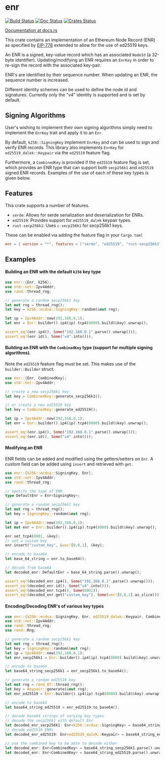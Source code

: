 enr
============

[![Build Status]][Build Link] [![Doc Status]][Doc Link] [![Crates
Status]][Crates Link]

[Build Status]: https://github.com/AgeManning/enr/workflows/build/badge.svg?branch=master
[Build Link]: https://github.com/AgeManning/enr/actions
[Doc Status]: https://docs.rs/enr/badge.svg
[Doc Link]: https://docs.rs/enr
[Crates Status]: https://img.shields.io/crates/v/enr.svg
[Crates Link]: https://crates.io/crates/enr

[Documentation at docs.rs](https://docs.rs/enr)

This crate contains an implementation of an Ethereum Node Record (ENR) as specified by
[EIP-778](https://eips.ethereum.org/EIPS/eip-778) extended to allow for the use of ed25519 keys.

An ENR is a signed, key-value record which has an associated `NodeId` (a 32-byte identifier).
Updating/modifying an ENR requires an `EnrKey` in order to re-sign the record with the
associated key-pair.

ENR's are identified by their sequence number. When updating an ENR, the sequence number is
increased.

Different identity schemes can be used to define the node id and signatures. Currently only the
"v4" identity is supported and is set by default.

## Signing Algorithms

User's wishing to implement their own signing algorithms simply need to
implement the `EnrKey` trait and apply it to an `Enr`.

By default, `k256::SigningKey` implement `EnrKey` and can be used to sign and
verify ENR records. This library also implements `EnrKey` for `ed25519_dalek::Keypair` via the `ed25519`
feature flag.

Furthermore, a `CombinedKey` is provided if the `ed25519` feature flag is set, which provides an
ENR type that can support both `secp256k1` and `ed25519` signed ENR records. Examples of the
use of each of these key types is given below.

## Features

This crate supports a number of features.

- `serde`: Allows for serde serialization and deserialization for ENRs.
- `ed25519`: Provides support for `ed25519_dalek` keypair types.
- `rust-secp256k1`: Uses `c-secp256k1` for secp256k1 keys.

These can be enabled via adding the feature flag in your `Cargo.toml`

```toml
enr = { version = "*", features = ["serde", "ed25519", "rust-secp256k1"] }
```

## Examples

#### Building an ENR with the default `k256` key type

```rust
use enr::{Enr, k256};
use std::net::Ipv4Addr;
use rand::thread_rng;

// generate a random secp256k1 key
let mut rng = thread_rng();
let key = k256::ecdsa::SigningKey::random(&mut rng);

let ip = Ipv4Addr::new(192,168,0,1);
let enr = Enr::builder().ip4(ip).tcp4(8000).build(&key).unwrap();

assert_eq!(enr.ip4(), Some("192.168.0.1".parse().unwrap()));
assert_eq!(enr.id(), Some("v4".into()));
```

#### Building an ENR with the `CombinedKey` type (support for multiple signing algorithms).

Note the `ed25519` feature flag must be set. This makes use of the
`builder::Builder` struct.

```rust
use enr::{Enr, CombinedKey};
use std::net::Ipv4Addr;

// create a new secp256k1 key
let key = CombinedKey::generate_secp256k1();

// or create a new ed25519 key
let key = CombinedKey::generate_ed25519();

let ip = Ipv4Addr::new(192,168,0,1);
let enr = Enr::builder().ip4(ip).tcp4(8000).build(&key).unwrap();

assert_eq!(enr.ip4(), Some("192.168.0.1".parse().unwrap()));
assert_eq!(enr.id(), Some("v4".into()));
```

#### Modifying an ENR

ENR fields can be added and modified using the getters/setters on `Enr`. A custom field
can be added using `insert` and retrieved with `get`.

```rust
use enr::{k256::ecdsa::SigningKey, Enr};
use std::net::Ipv4Addr;
use rand::thread_rng;

// specify the type of ENR
type DefaultEnr = Enr<SigningKey>;

// generate a random secp256k1 key
let mut rng = thread_rng();
let key = SigningKey::random(&mut rng);

let ip = Ipv4Addr::new(192,168,0,1);
let mut enr = Enr::builder().ip4(ip).tcp4(8000).build(&key).unwrap();

enr.set_tcp4(8001, &key);
// set a custom key
enr.insert("custom_key", &vec![0,0,1], &key);

// encode to base64
let base_64_string = enr.to_base64();

// decode from base64
let decoded_enr: DefaultEnr = base_64_string.parse().unwrap();

assert_eq!(decoded_enr.ip4(), Some("192.168.0.1".parse().unwrap()));
assert_eq!(decoded_enr.id(), Some("v4".into()));
assert_eq!(decoded_enr.tcp4(), Some(8001));
assert_eq!(decoded_enr.get("custom_key"), Some(vec![0,0,1].as_slice()));
```

#### Encoding/Decoding ENR's of various key types

```rust
use enr::{k256::ecdsa::SigningKey, Enr, ed25519_dalek::Keypair, CombinedKey};
use std::net::Ipv4Addr;
use rand::thread_rng;
use rand::Rng;

// generate a random secp256k1 key
let mut rng = thread_rng();
let key = SigningKey::random(&mut rng);
let ip = Ipv4Addr::new(192,168,0,1);
let enr_secp256k1 = Enr::builder().ip4(ip).tcp4(8000).build(&key).unwrap();

// encode to base64
let base64_string_secp256k1 = enr_secp256k1.to_base64();

// generate a random ed25519 key
let mut rng = rand_07::thread_rng();
let key = Keypair::generate(&mut rng);
let enr_ed25519 = Enr::builder().ip4(ip).tcp4(8000).build(&key).unwrap();

// encode to base64
let base64_string_ed25519 = enr_ed25519.to_base64();

// decode base64 strings of varying key types
// decode the secp256k1 with default Enr
let decoded_enr_secp256k1: Enr<k256::ecdsa::SigningKey> = base64_string_secp256k1.parse().unwrap();
// decode ed25519 ENRs
let decoded_enr_ed25519: Enr<ed25519_dalek::Keypair> = base64_string_ed25519.parse().unwrap();

// use the combined key to be able to decode either
let decoded_enr: Enr<CombinedKey> = base64_string_secp256k1.parse().unwrap();
let decoded_enr: Enr<CombinedKey> = base64_string_ed25519.parse().unwrap();
```
